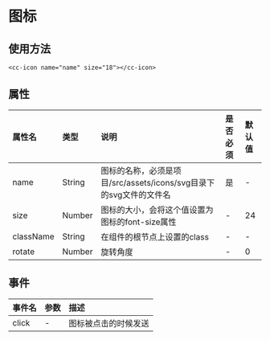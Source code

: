 # 图标

## 使用方法

```markup
<cc-icon name="name" size="18"></cc-icon>
```

## 属性

| 属性名 | 类型 | 说明 | 是否必须 | 默认值 |
| :--- | :--- | :--- | :--- | :--- |
| name | String | 图标的名称，必须是项目/src/assets/icons/svg目录下的svg文件的文件名 | 是 | - |
| size | Number | 图标的大小，会将这个值设置为图标的font-size属性 | - | 24 |
| className | String | 在组件的根节点上设置的class | - | - |
| rotate | Number | 旋转角度 | - | 0 |

## 事件

| 事件名 | 参数 | 描述 |
| :--- | :--- | :--- |
| click | - | 图标被点击的时候发送 |

